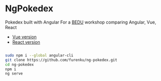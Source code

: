 # NgPokedex

Pokedex built with Angular
For a [BEDU](http://bedu.org) workshop comparing Angular, Vue, React

- [Vue version](http://github.com/coderdiaz/vue-cli-pokedex)
- [React version](https://github.com/pitakill/react-pokedex)


```bash

sudo npm i --global angular-cli
git clone https://github.com/furenku/ng-pokedex.git
cd ng-pokedex
npm i
ng serve

```